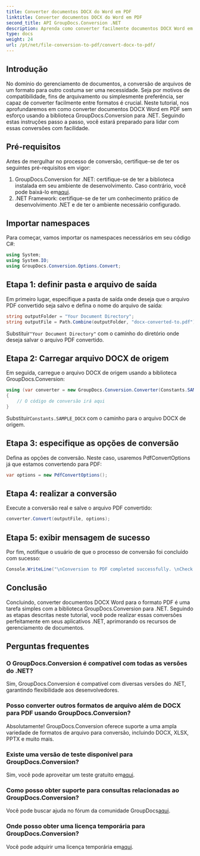 ```yaml
---
title: Converter documentos DOCX do Word em PDF
linktitle: Converter documentos DOCX do Word em PDF
second_title: API GroupDocs.Conversion .NET
description: Aprenda como converter facilmente documentos DOCX Word em PDF usando GroupDocs.Conversion for .NET. Aprimore seus recursos de gerenciamento de documentos.
type: docs
weight: 24
url: /pt/net/file-conversion-to-pdf/convert-docx-to-pdf/
---
```

## Introdução
No domínio do gerenciamento de documentos, a conversão de arquivos de um formato para outro costuma ser uma necessidade. Seja por motivos de compatibilidade, fins de arquivamento ou simplesmente preferência, ser capaz de converter facilmente entre formatos é crucial. Neste tutorial, nos aprofundaremos em como converter documentos DOCX Word em PDF sem esforço usando a biblioteca GroupDocs.Conversion para .NET. Seguindo estas instruções passo a passo, você estará preparado para lidar com essas conversões com facilidade.
## Pré-requisitos
Antes de mergulhar no processo de conversão, certifique-se de ter os seguintes pré-requisitos em vigor:
1.  GroupDocs.Conversion for .NET: certifique-se de ter a biblioteca instalada em seu ambiente de desenvolvimento. Caso contrário, você pode baixá-lo em[aqui](https://releases.groupdocs.com/conversion/net/).
2. .NET Framework: certifique-se de ter um conhecimento prático de desenvolvimento .NET e de ter o ambiente necessário configurado.

## Importar namespaces
Para começar, vamos importar os namespaces necessários em seu código C#:
```csharp
using System;
using System.IO;
using GroupDocs.Conversion.Options.Convert;
```
## Etapa 1: definir pasta e arquivo de saída
Em primeiro lugar, especifique a pasta de saída onde deseja que o arquivo PDF convertido seja salvo e defina o nome do arquivo de saída:
```csharp
string outputFolder = "Your Document Directory";
string outputFile = Path.Combine(outputFolder, "docx-converted-to.pdf");
```
 Substituir`"Your Document Directory"` com o caminho do diretório onde deseja salvar o arquivo PDF convertido.
## Etapa 2: Carregar arquivo DOCX de origem
Em seguida, carregue o arquivo DOCX de origem usando a biblioteca GroupDocs.Conversion:
```csharp
using (var converter = new GroupDocs.Conversion.Converter(Constants.SAMPLE_DOCX))
{
    // O código de conversão irá aqui
}
```
 Substituir`Constants.SAMPLE_DOCX` com o caminho para o arquivo DOCX de origem.
## Etapa 3: especifique as opções de conversão
Defina as opções de conversão. Neste caso, usaremos PdfConvertOptions já que estamos convertendo para PDF:
```csharp
var options = new PdfConvertOptions();
```
## Etapa 4: realizar a conversão
Execute a conversão real e salve o arquivo PDF convertido:
```csharp
converter.Convert(outputFile, options);
```
## Etapa 5: exibir mensagem de sucesso
Por fim, notifique o usuário de que o processo de conversão foi concluído com sucesso:
```csharp
Console.WriteLine("\nConversion to PDF completed successfully. \nCheck output in {0}", outputFolder);
```

## Conclusão
Concluindo, converter documentos DOCX Word para o formato PDF é uma tarefa simples com a biblioteca GroupDocs.Conversion para .NET. Seguindo as etapas descritas neste tutorial, você pode realizar essas conversões perfeitamente em seus aplicativos .NET, aprimorando os recursos de gerenciamento de documentos.
## Perguntas frequentes
### O GroupDocs.Conversion é compatível com todas as versões do .NET?
Sim, GroupDocs.Conversion é compatível com diversas versões do .NET, garantindo flexibilidade aos desenvolvedores.
### Posso converter outros formatos de arquivo além de DOCX para PDF usando GroupDocs.Conversion?
Absolutamente! GroupDocs.Conversion oferece suporte a uma ampla variedade de formatos de arquivo para conversão, incluindo DOCX, XLSX, PPTX e muito mais.
### Existe uma versão de teste disponível para GroupDocs.Conversion?
 Sim, você pode aproveitar um teste gratuito em[aqui](https://releases.groupdocs.com/).
### Como posso obter suporte para consultas relacionadas ao GroupDocs.Conversion?
 Você pode buscar ajuda no fórum da comunidade GroupDocs[aqui](https://forum.groupdocs.com/c/conversion/11).
### Onde posso obter uma licença temporária para GroupDocs.Conversion?
 Você pode adquirir uma licença temporária em[aqui](https://purchase.groupdocs.com/temporary-license/).